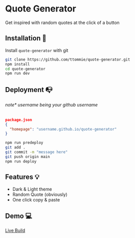 # Quote Generator

Get inspired with random quotes at the click of a button 

## Installation 🔧

Install `quote-generator` with git

```bash
git clone https://github.com/ttommie/quote-generator.git
npm install
cd quote-generator
npm run dev
```

## Deployment 📭

###### note* username being your github username

```json
package.json
{
  "homepage": "username.github.io/quote-generator"
}
```


```bash
npm run predeploy
git add .
git commit -m "message here"
git push origin main
npm run deploy
```

## Features 💡

- Dark & Light theme
- Random Quote (obviously)
- One click copy & paste

## Demo 💻

[Live Build](https://ttommie.github.io/quote-generator/)
